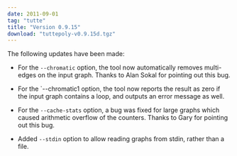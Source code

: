 ```yaml
---
date: 2011-09-01
tag: "tutte"
title: "Version 0.9.15"
download: "tuttepoly-v0.9.15d.tgz"
---
```


The following updates have been made:

   * For the `--chromatic` option, the tool now automatically removes
     multi-edges on the input graph.  Thanks to Alan Sokal for
     pointing out this bug.

   * For the `--chromatic1 option, the tool now reports the result as
     zero if the input graph contains a loop, and outputs an error
     message as well.

   * For the `--cache-stats` option, a bug was fixed for large graphs
     which caused arithmetic overflow of the counters.  Thanks to Gary
     for pointing out this bug.

   * Added `--stdin` option to allow reading graphs from stdin, rather than a file.
